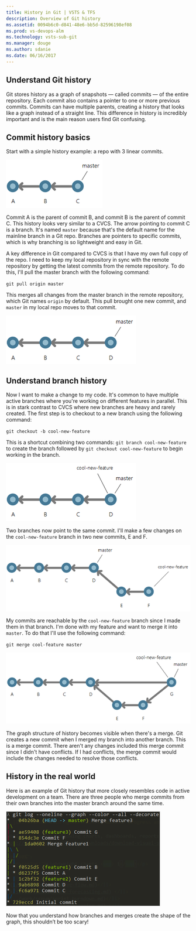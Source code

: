 ```yaml
---
title: History in Git | VSTS & TFS
description: Overview of Git history
ms.assetid: 0094b6c0-d841-48e6-bb5d-82596198ef08
ms.prod: vs-devops-alm
ms.technology: vsts-sub-git 
ms.manager: douge
ms.author: sdanie
ms.date: 06/16/2017
---
```


## Understand Git history

Git stores history as a graph of snapshots &mdash; called commits &mdash; of the entire repository.
Each commit also contains a pointer to one or more previous commits.
Commits can have multiple parents, creating a history that looks like a graph instead of a straight line.
This difference in history is incredibly important and is the main reason users find Git confusing.

## Commit history basics

Start with a simple history example: a repo with 3 linear commits.

![three commits in a line](_img/history/history-abc.png)

Commit A is the parent of commit B, and commit B is the parent of commit C.
This history looks very similar to a CVCS.
The arrow pointing to commit C is a branch.
It's named `master` because that's the default name for the mainline branch in a Git repo.
Branches are pointers to specific commits, which is why branching is so lightweight and easy in Git.

A key difference in Git compared to CVCS is that I have my own full copy of the repo.
I need to keep my local repository in sync with the remote repository by getting the latest commits from the remote repository.
To do this, I'll pull the master branch with the following command:

`git pull origin master`

This merges all changes from the master branch in the remote repository, which Git names `origin` by default. This pull brought one new commit, and `master` in my local repo moves to that commit.

![a fourth commit, D, is added to the line](_img/history/history-abcd.png)

## Understand branch history

Now I want to make a change to my code.
It's common to have multiple active branches where you're working on different features in parallel.
This is in stark contrast to CVCS where new branches are heavy and rarely created.
The first step is to checkout to a new branch using the following command:

`git checkout -b cool-new-feature`

This is a shortcut combining two commands: `git branch cool-new-feature` to create the branch followed by `git checkout cool-new-feature` to begin working in the branch.

![Branch cool-new-feature is added](_img/history/history-abcd-cool-new-feature.png)

Two branches now point to the same commit.
I'll make a few changes on the `cool-new-feature` branch in two new commits, E and F.

![added two new commits](_img/history/history-abcd-cool-new-feature-e-f.png)

My commits are reachable by the `cool-new-feature` branch since I made them in that branch.
I'm done with my feature and want to merge it into `master`.
To do that I'll use the following command:

`git merge cool-feature master`

![after the merge](_img/history/history-abcd-cool-new-feature-e-f-merge.png)

The graph structure of history becomes visible when there's a merge.
Git creates a new commit when I merged my branch into another branch.
This is a merge commit.
There aren't any changes included this merge commit since I didn't have conflicts.
If I had conflicts, the merge commit would include the changes needed to resolve those conflicts.

## History in the real world

Here is an example of Git history that more closely resembles code in active development on a team.
There are three people who merge commits from their own branches into the master branch around the same time.

![console log of git graph](_img/history/gitlogconsole.png)

Now that you understand how branches and merges create the shape of the graph, this shouldn’t be too scary!